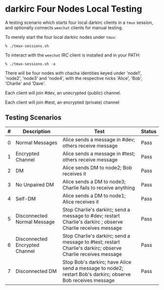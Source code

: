 darkirc Four Nodes Local Testing
================================

A testing scenario which starts four local darkirc clients in a `tmux`
session, and optionally connects `weechat` clients for manual testing.

To merely start the four local darkirc nodes under `tmux`:
``` 
% ./tmux-sessions.sh 
```

To interact with the `weechat` IRC client is installed and in your
PATH:

```
% ./tmux-sessions.sh -a 
``` 

There will be four nodes with chacha identities keyed under 'node1',
'node2', 'node3' and 'node4', with the respective nicks 'Alice',
'Bob', 'Charlie' and 'Dave'.

Each client will join #dev, an unecrypted (public) channel.

Each client will join #test, an encrypted (private) channel

## Testing Scenarios

| # | Description                                                     | Test                                                                                                         | Status |
|---|-----------------------------------------------------------------|--------------------------------------------------------------------------------------------------------------|--------|
| 0 | Normal Messages                                                 | Alice sends a message in #dev; others receive message                                                        | Pass   |
| 1 | Encrypted Channel                                               | Alice sends a message in #test; others receive message                                                       | Pass   |
| 2 | DM                                                              | Alice sends DM to node2; Bob receives it                                                                     | Pass   |
| 3 | No Unpaired DM                                                  | Alice sends a DM to node3; Charlie fails to receive anything                                                 | Pass   |
| 4 | Self-DM                                                         | Alice sends a DM to node1; Alice receives it                                                                 | Pass   |
| 5 | Disconnected Normal Message                                     | Stop Charlie's darkirc; send a message to #dev; restart Charlie's darkirc ; observe Charlie receives message | Pass   |
| 6 | Disconnected Encrypted Channel                                  | Stop Charlie's darkirc; send a message to #test; restart Charlie's darkirc; observe Charlie receives message | Pass   |
| 7 | Disconnected DM                                                 | Stop Bob's darkirc; have Alice send a message to node2; restart Bob's darkirc; observe Bob receives message  | Pass   |
